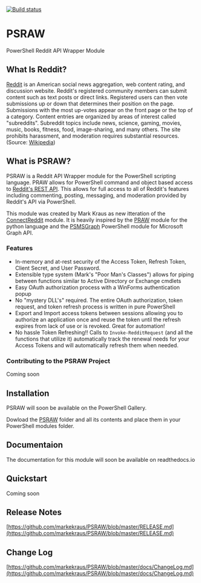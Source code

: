 [![Build status](https://ci.appveyor.com/api/projects/status/dirtlaov0dx9i51e/branch/master?svg=true)](https://ci.appveyor.com/project/markekraus/psraw/branch/master)

# PSRAW
PowerShell Reddit API Wrapper Module

## What Is Reddit? 
[Reddit](https://www.reddit.com) is an American social news aggregation, web content rating, and discussion website. Reddit's registered community members can submit content such as text posts or direct links. Registered users can then vote submissions up or down that determines their position on the page. Submissions with the most up-votes appear on the front page or the top of a category. Content entries are organized by areas of interest called "subreddits". Subreddit topics include news, science, gaming, movies, music, books, fitness, food, image-sharing, and many others. The site prohibits harassment, and moderation requires substantial resources. (Source: [Wikipedia](https://en.wikipedia.org/wiki/Reddit))

## What is PSRAW?
PSRAW is a Reddit API Wrapper module for the PowerShell scripting language. PRAW allows for PowerShell command and object based access to [Reddit's REST API](https://www.reddit.com/dev/api/). This allows for full access to all of Reddit's features including commenting, posting, messaging, and moderation provided by Reddit's API via PowerShell.

This module was created by Mark Kraus as new itteration of the [ConnectReddit](https://github.com/markekraus/ConnectReddit) module. It is heavily inspired by the [PRAW](https://praw.readthedocs.io/en/latest/) module for the python language and the [PSMSGraph](https://github.com/markekraus/PSMSGraph/blob/master/README.md) PowerShell module for Microsoft Graph API.

### Features
* In-memory and at-rest security of the Access Token, Refresh Token, Client Secret, and User Password. 
* Extensible type system (Mark's "Poor Man's Classes") allows for piping between functions similar to Active Directory or Exchange cmdlets
* Easy OAuth authorization process with a WinForms authentication popup
* No "mystery DLL's" required. The entire OAuth authorization, token request, and token refresh process is written in pure PowerShell
* Export and Import access tokens between sessions allowing you to authorize an application once and reuse the token until the refresh expires from lack of use or is revoked. Great for automation!
* No hassle Token Refreshing!! Calls to ```Invoke-RedditRequest``` (and all the functions that utilize it) automatically track the renewal needs for your Access Tokens and will automatically refresh them when needed.

### Contributing to the PSRAW Project
Coming soon

## Installation
PSRAW will soon be available on the PowerShell Gallery. 

Dowload the [PSRAW](https://github.com/markekraus/PSRAW/tree/master/PSRAW) folder and all its contents and place them in your PowerShell modules folder.

## Documentaion
The documentation for this module will soon be available on readthedocs.io

## Quickstart
Coming soon

## Release Notes
[https://github.com/markekraus/PSRAW/blob/master/RELEASE.md](https://github.com/markekraus/PSRAW/blob/master/RELEASE.md)

## Change Log
[https://github.com/markekraus/PSRAW/blob/master/docs/ChangeLog.md](https://github.com/markekraus/PSRAW/blob/master/docs/ChangeLog.md)

